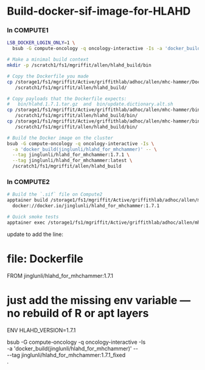 # Build-docker-sif-image-for-HLAHD

### In COMPUTE1
```bash
LSB_DOCKER_LOGIN_ONLY=1 \
  bsub -G compute-oncology -q oncology-interactive -Is -a 'docker_build' -- .

# Make a minimal build context
mkdir -p /scratch1/fs1/mgriffit/allen/hlahd_build/bin

# Copy the Dockerfile you made
cp /storage1/fs1/mgriffit/Active/griffithlab/adhoc/allen/mhc-hammer/Dockerfile \
   /scratch1/fs1/mgriffit/allen/hlahd_build/

# Copy payloads that the Dockerfile expects:
#   bin/hlahd.1.7.1.tar.gz  and  bin/update.dictionary.alt.sh
cp /storage1/fs1/mgriffit/Active/griffithlab/adhoc/allen/mhc-hammer/bin/hlahd.1.7.1.tar.gz \
   /scratch1/fs1/mgriffit/allen/hlahd_build/bin/
cp /storage1/fs1/mgriffit/Active/griffithlab/adhoc/allen/mhc-hammer/bin/update.dictionary.alt.sh \
   /scratch1/fs1/mgriffit/allen/hlahd_build/bin/

# Build the Docker image on the cluster
bsub -G compute-oncology -q oncology-interactive -Is \
  -a 'docker_build(jinglunli/hlahd_for_mhchammer)' -- \
  --tag jinglunli/hlahd_for_mhchammer:1.7.1 \
  --tag jinglunli/hlahd_for_mhchammer:latest \
  /scratch1/fs1/mgriffit/allen/hlahd_build
```

### In COMPUTE2
```bash
# Build the `.sif` file on Compute2
apptainer build /storage1/fs1/mgriffit/Active/griffithlab/adhoc/allen/mhc-hammer/hlahd.sif \
  docker://docker.io/jinglunli/hlahd_for_mhchammer:1.7.1

# Quick smoke tests
apptainer exec /storage1/fs1/mgriffit/Active/griffithlab/adhoc/allen/mhc-hammer/hlahd.sif bowtie2 --version
```




update to add the line:
# file: Dockerfile
FROM jinglunli/hlahd_for_mhchammer:1.7.1

# just add the missing env variable — no rebuild of R or apt layers
ENV HLAHD_VERSION=1.7.1



bsub -G compute-oncology -q oncology-interactive -Is \
  -a 'docker_build(jinglunli/hlahd_for_mhchammer)' -- \
  --tag jinglunli/hlahd_for_mhchammer:1.7.1_fixed \
  .
  
